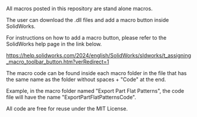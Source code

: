 All macros posted in this repository are stand alone macros.

The user can download the .dll files and add a macro button inside SolidWorks.

For instructions on how to add a macro button, please refer to the SolidWorks help page in the link below.

https://help.solidworks.com/2024/english/SolidWorks/sldworks/t_assigning_macro_toolbar_button.htm?verRedirect=1 

The macro code can be found inside each macro folder in the file that has the same name as the folder without spaces + "Code" at the end.

Example, in the macro folder named "Export Part Flat Patterns", the code file will have the name "ExportPartFlatPatternsCode".

All code are free for reuse under the MIT License.
